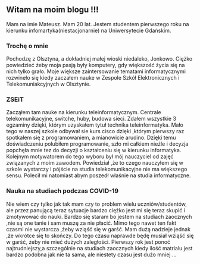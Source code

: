## Witam na moim blogu !!!

Mam na imie Mateusz. Mam 20 lat. Jestem studentem pierwszego roku na kierunku infomartyka(niestacjonarnie) na Uniwersytecie Gdańskim. 

### Trochę o mnie 

Pochodzę z Olsztyna, a dokładniej małej wioski niedaleko, Jonkowo. Ciężko powiedzieć żeby moja pasją były komputery, gdy większość życia się na nich tylko grało.
Moje większe zaintersowanie tematami informatycznymi rozwineło się kiedy zaczałem nauke w Zespole Szkół Elektronicznych i Telekomuniakcyjnych w Olsztynie. 

### ZSEiT

Zacząłem tam nauke na kierunku teleinformatycznym. Centrale telekomunikacyjne, switche, huby, budowa sieci. Zdałem wszystkie 3 egzaminy dzięki, którym uzyskałem tytuł technika teleinformatyka. Mało tego w naszej szkole odbywał sie kurs cisco dzięki ,którym pierwszy raz spotkałem się z programowaniem, a mianowicie arudino. Dzięki temu doświadczeniu polubiłem programowanie, szło mi całkiem nieźle i decyzja popchęła mnie tez do decyzji o kształceniu się w kierunku informatyka. Kolejnym motywatorem do tego wyboru był mój nauczyciel od zajęć związanych z moim zawodem. Powiedział ,że to czego nauczyłem się w szkole wystarczy i pójście na studia telekomunikacyjne nie ma większego sensu. Polecił mi natomiast abym poszedł właśnie na studia informatyczne.

### Nauka na studiach podczas COVID-19

Nie wiem czy tylko jak tak mam czy to problem wielu uczniów/studentów, ale przez panującą teraz sytuacje bardzo ciężko jest mi się teraz skupić i zmotywować do nauki. Bardzo się staram bo jestem na studiach zaocznych ,nie są one tanie i sam muszę za nie płacić. Mimo tego nawet ten fakt czasmi nie wystarcza ,żeby wziąść się w garść. Mam dużą nadzieje jednak ,że wkrótce się to skończy. Do tego czasu naprawde będę musiał wziąść się w garść, żeby nie mieć dużych zaległości. Pierwszy rok jest ponoć najtrudniejszy,a szczególnie na studiach zaocznych kiedy ilość matrialu jest bardzo podobna jak nie ta sama, ale niestety czasu jest dużo mniej ...



 
